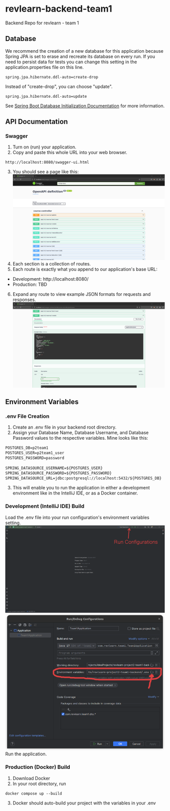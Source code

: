 # revlearn-backend-team1

Backend Repo for revlearn - team 1

## Database
We recommend the creation of a new database for this application because Spring JPA is set to erase and recreate its database on every run.  If you need to persist data for tests you can change this setting in the application.properties file on this line.
```
spring.jpa.hibernate.ddl-auto=create-drop
```
Instead of "create-drop", you can choose "update".
```
spring.jpa.hibernate.ddl-auto=update
```
See [Spring Boot Database Initialization Documentation](https://docs.spring.io/spring-boot/docs/1.1.0.M1/reference/html/howto-database-initialization.html) for more information.
## API Documentation

### Swagger

1. Turn on (run) your application.
2. Copy and paste this whole URL into your web browser.

```
http://localhost:8080/swagger-ui.html
```

3. You should see a page like this: ![Swagger page screenshot](./docs/images/Swagger.png)
4. Each section is a collection of routes.
5. Each route is exactly what you append to our application's base URL: 
* Development: http://localhost:8080/ 
* Production: TBD
6. Expand any route to view example JSON formats for requests and
   responses. ![Swagger Expanded Route](./docs/images/SwaggerExpandedRoute.png)

## Environment Variables

### .env File Creation
1. Create an .env file in your backend root directory.
2. Assign your Database Name, Database Username, and Database Password values to the
respective variables. Mine looks like this:

```
POSTGRES_DB=p2team1
POSTGRES_USER=p2team1_user
POSTGRES_PASSWORD=password

SPRING_DATASOURCE_USERNAME=${POSTGRES_USER}
SPRING_DATASOURCE_PASSWORD=${POSTGRES_PASSWORD}
SPRING_DATASOURCE_URL=jdbc:postgresql://localhost:5432/${POSTGRES_DB}
```
3. This will enable you to run the application in either a development environment like in the IntelliJ IDE, or as a Docker container.
### Development (IntelliJ IDE) Build

Load the .env file into your run configuration's environment variables setting.
![Run Configurations Location](./docs/images/IntelliJIDEAnnotated.png)
![Environment Variables setting](./docs/images/RunConfigsAnnotated.png)
Run the application.
### Production (Docker) Build

1. Download Docker
2. In your root directory, run 
```
docker compose up --build
```
3.  Docker should auto-build your project with the variables in your .env    
